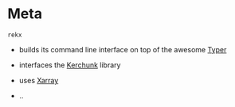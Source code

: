 # Meta

`rekx` 

- builds its command line interface on top of the awesome [Typer](https://typer.tiangolo.com/)
- interfaces the [Kerchunk](https://fsspec.github.io/kerchunk/) library

- uses [Xarray](https://docs.xarray.dev/en/stable/)

- ..
